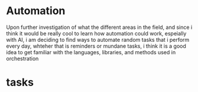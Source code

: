 # Automation
Upon further investigation of what the different areas in the field, and since i think it would be really cool to learn how automation could work, espeially with AI, i am deciding to find ways to automate random tasks that i perform every day, whteher that is reminders or mundane tasks, i think it is a good idea to get familiar with the languages, libraries, and methods used in orchestration

# tasks
